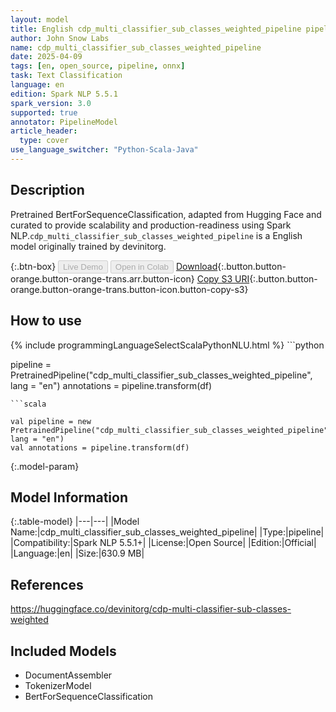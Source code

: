```yaml
---
layout: model
title: English cdp_multi_classifier_sub_classes_weighted_pipeline pipeline BertForSequenceClassification from devinitorg
author: John Snow Labs
name: cdp_multi_classifier_sub_classes_weighted_pipeline
date: 2025-04-09
tags: [en, open_source, pipeline, onnx]
task: Text Classification
language: en
edition: Spark NLP 5.5.1
spark_version: 3.0
supported: true
annotator: PipelineModel
article_header:
  type: cover
use_language_switcher: "Python-Scala-Java"
---
```


## Description

Pretrained BertForSequenceClassification, adapted from Hugging Face and curated to provide scalability and production-readiness using Spark NLP.`cdp_multi_classifier_sub_classes_weighted_pipeline` is a English model originally trained by devinitorg.

{:.btn-box}
<button class="button button-orange" disabled>Live Demo</button>
<button class="button button-orange" disabled>Open in Colab</button>
[Download](https://s3.amazonaws.com/auxdata.johnsnowlabs.com/public/models/cdp_multi_classifier_sub_classes_weighted_pipeline_en_5.5.1_3.0_1744165205580.zip){:.button.button-orange.button-orange-trans.arr.button-icon}
[Copy S3 URI](s3://auxdata.johnsnowlabs.com/public/models/cdp_multi_classifier_sub_classes_weighted_pipeline_en_5.5.1_3.0_1744165205580.zip){:.button.button-orange.button-orange-trans.button-icon.button-copy-s3}

## How to use



<div class="tabs-box" markdown="1">
{% include programmingLanguageSelectScalaPythonNLU.html %}
```python

pipeline = PretrainedPipeline("cdp_multi_classifier_sub_classes_weighted_pipeline", lang = "en")
annotations =  pipeline.transform(df)   

```
```scala

val pipeline = new PretrainedPipeline("cdp_multi_classifier_sub_classes_weighted_pipeline", lang = "en")
val annotations = pipeline.transform(df)

```
</div>

{:.model-param}
## Model Information

{:.table-model}
|---|---|
|Model Name:|cdp_multi_classifier_sub_classes_weighted_pipeline|
|Type:|pipeline|
|Compatibility:|Spark NLP 5.5.1+|
|License:|Open Source|
|Edition:|Official|
|Language:|en|
|Size:|630.9 MB|

## References

https://huggingface.co/devinitorg/cdp-multi-classifier-sub-classes-weighted

## Included Models

- DocumentAssembler
- TokenizerModel
- BertForSequenceClassification